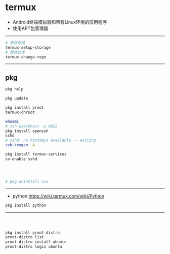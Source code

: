 # termux

- Android终端模拟器和带有Linux环境的应用程序
- 使用APT包管理器

---

```sh
# 安装存储
termux-setup-storage
# 更改仓库
termux-change-repo
```


---

## pkg

```sh
pkg help

pkg update

pkg install proot
termux-chroot

whoami
# ssh user@host -p 8022
pkg install openssh
sshd
# sshd: no hostkeys available -- exiting
ssh-keygen -A

pkg install termux-services
sv-enable sshd




# pkg uninstall xxx

```


---
- python:https://wiki.termux.com/wiki/Python
```sh
pkg install python

```


---

```sh



pkg install proot-distro
proot-distro list
proot-distro install ubuntu
proot-distro login ubuntu



```